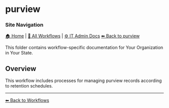 # purview

### Site Navigation
[🏠 Home](../../README.md) | [📂 All Workflows](../../users/users.md) | [⚙ IT Admin Docs](../../it-admins/README.md)
[⬅ Back to purview](../README.md)





This folder contains workflow-specific documentation for Your Organization in Your State.

## Overview
This workflow includes processes for managing purview records according to retention schedules.

---
[⬅ Back to Workflows](../users.md)